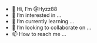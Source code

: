 - 👋 Hi, I’m @Hyzz88
- 👀 I’m interested in ...
- 🌱 I’m currently learning ...
- 💞️ I’m looking to collaborate on ...
- 📫 How to reach me ...

<!---
Hyzz88/Hyzz88 is a ✨ special ✨ repository because its `Nhat Hau.md` (this file) appears on your GitHub profile.
You can click the Preview link to take a look at your changes.
--->
